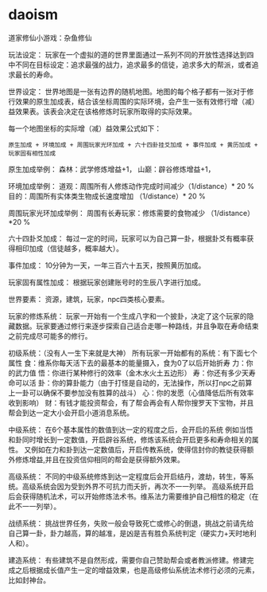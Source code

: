 # daoism
道家修仙小游戏：杂鱼修仙

玩法设定：
玩家在一个虚拟的道的世界里面通过一系列不同的开放性选择达到四中不同在目标设定：追求最强的战力，追求最多的信徒，追求多大的帮派，或者追求最长的寿命。

世界设定：
世界地图是一张有边界的随机地图。地图的每个格子都有一张对于修行效果的原生加成表，结合该坐标周围的实际环境，会产生一张有效修行增（减）益效果表。该表会决定在该格修炼时玩家所取得的实际效果。

每一个地图坐标的实际增（减）益效果公式如下：

    原生加成 + 环境加成 + 周围玩家光环加成 + 六十四卦挂爻加成 + 事件加成 + 黄历加成 + 玩家固有相性加成

原生加成举例：
    森林：武学修炼增益+1，
    山巅：辟谷修炼增益+1，

环境加成举例：
    道观：周围所有人修炼动作完成时间减少（1/distance）* 20 %
    目的：周围所有实体类生物成长速度增加 （1/distance）* 20 %

周围玩家光环加成举例：
    周围有长寿玩家：修炼需要的食物减少 （1/distance）*20 %

六十四卦爻加成：
    每过一定的时间，玩家可以为自己算一卦，根据卦爻有概率获得相印加成（信徒越多，概率越大）。

事件加成：
    10分钟为一天，一年三百六十五天，按照黄历加成。

玩家固有属性加成：
    根据玩家创建账号时的生辰八字进行加成。

世界要素：
    资源，建筑，玩家，npc四类核心要素。

玩家的修炼系统：
    玩家一开始有一个生成八字和一个披卦，决定了这个玩家的隐藏数据。玩家要通过修行来逐步探索自己适合走哪一种路线，并且争取在寿命结束之前完成尽可能多的修行。

初级系统：（没有人一生下来就是大神）
    所有玩家一开始都有的系统：有下面七个属性
    食：维系你每天活下去的最基本的能量摄入，食为0了以后开始折寿
    力：你的武力值
    悟：你进行某种修行的效率（金木水火土五边形）
    寿：你还有多少天寿命可以活
    卦：你的算卦能力（由于打怪是自动的，无法操作，所以打npc之前算上一卦可以确保不要参加没有胜算的战斗）
    心：你的发愿（心值降低后所有效率收到影响）
    财：有钱才能投资帮会，有了帮会再会有人帮你搜罗天下宝物，并且帮会到达一定大小会开启小道消息系统。

中级系统：
    在6个基本属性的数值到达一定的程度之后，会开启的系统
    例如当悟和卦同时增长到一定数值，开启辟谷系统，修炼该系统会开启更多和寿命相关的属性。
    又例如在力和卦到达一定数值后，开启传教系统，使得信封你的教徒获得额外修炼增益,并且在投资信仰相同的帮会是获得额外效果。

高级系统：
    不同的中级系统修炼到达一定程度后会开启结丹，渡劫，转生，等系统。高级系统会因为受到外界不可抗力而夭折，再次不一一列举。
    高级系统开启后会获得随机法术，可以开始修炼法术书。维系法力需要维护自己相性的稳定（在此不一一列举）。

战绩系统：
    挑战世界任务，失败一般会导致死亡或修心的倒退，挑战之前请先给自己算一卦，卦力越高，算的越准，是凶是吉有胜负系统判定（硬实力+天时地利人和）。

建造系统：
    有些建筑不是自然形成，需要你自己赞助帮会或者教派修建。修建完成之后根据成长值产生一定的增益效果，也是高级修仙系统法术修行必须的元素，比如封神台。
